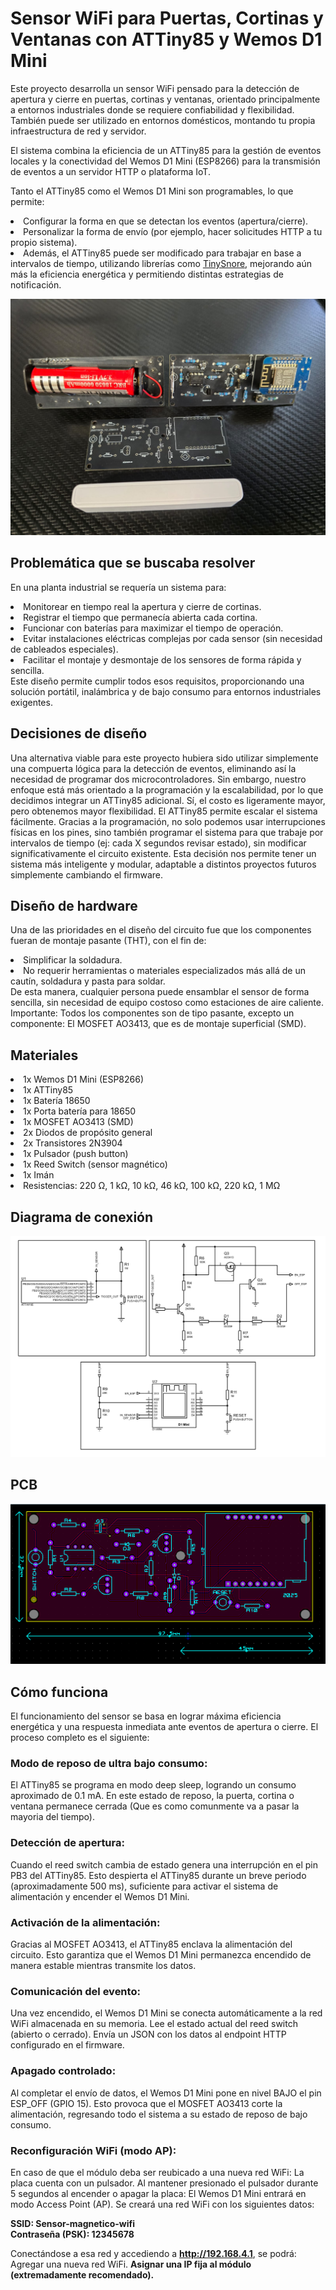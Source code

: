 # Sensor WiFi para Puertas, Cortinas y Ventanas con ATTiny85 y Wemos D1 Mini

Este proyecto desarrolla un sensor WiFi pensado para la detección de apertura y cierre en puertas, cortinas y ventanas, orientado principalmente a entornos industriales donde se requiere confiabilidad y flexibilidad.
También puede ser utilizado en entornos domésticos, montando tu propia infraestructura de red y servidor.

El sistema combina la eficiencia de un ATTiny85 para la gestión de eventos locales y la conectividad del Wemos D1 Mini (ESP8266) para la transmisión de eventos a un servidor HTTP o plataforma IoT.

Tanto el ATTiny85 como el Wemos D1 Mini son programables, lo que permite:
<li>Configurar la forma en que se detectan los eventos (apertura/cierre).</li>
<li>Personalizar la forma de envío (por ejemplo, hacer solicitudes HTTP a tu propio sistema).</li>
<li>Además, el ATTiny85 puede ser modificado para trabajar en base a intervalos de tiempo, utilizando librerías como <a href="https://github.com/connornishijima/TinySnore">TinySnore</a>, mejorando aún más la eficiencia energética y permitiendo distintas estrategias de notificación.</li>

![alt text](https://github.com/LucasPifo/Sensor-Magnetico-Wifi/blob/main/Sensor%20completo.jpeg?raw=true)

## Problemática que se buscaba resolver
En una planta industrial se requería un sistema para:
<li>Monitorear en tiempo real la apertura y cierre de cortinas.</li>
<li>Registrar el tiempo que permanecía abierta cada cortina.</li>
<li>Funcionar con baterías para maximizar el tiempo de operación.</li>
<li>Evitar instalaciones eléctricas complejas por cada sensor (sin necesidad de cableados especiales).</li>
<li>Facilitar el montaje y desmontaje de los sensores de forma rápida y sencilla.</li>
Este diseño permite cumplir todos esos requisitos, proporcionando una solución portátil, inalámbrica y de bajo consumo para entornos industriales exigentes.

## Decisiones de diseño
Una alternativa viable para este proyecto hubiera sido utilizar simplemente una compuerta lógica para la detección de eventos, eliminando así la necesidad de programar dos microcontroladores.
Sin embargo, nuestro enfoque está más orientado a la programación y la escalabilidad, por lo que decidimos integrar un ATTiny85 adicional. Sí, el costo es ligeramente mayor, pero obtenemos mayor flexibilidad.
El ATTiny85 permite escalar el sistema fácilmente.
Gracias a la programación, no solo podemos usar interrupciones físicas en los pines, sino también programar el sistema para que trabaje por intervalos de tiempo (ej: cada X segundos revisar estado), sin modificar significativamente el circuito existente.
Esta decisión nos permite tener un sistema más inteligente y modular, adaptable a distintos proyectos futuros simplemente cambiando el firmware.

## Diseño de hardware
Una de las prioridades en el diseño del circuito fue que los componentes fueran de montaje pasante (THT), con el fin de:
<li>Simplificar la soldadura.</li>
<li>No requerir herramientas o materiales especializados más allá de un cautín, soldadura y pasta para soldar.</li>
De esta manera, cualquier persona puede ensamblar el sensor de forma sencilla, sin necesidad de equipo costoso como estaciones de aire caliente.
Importante:
Todos los componentes son de tipo pasante, excepto un componente:
El MOSFET AO3413, que es de montaje superficial (SMD).

## Materiales
<li>1x Wemos D1 Mini (ESP8266)</li>
<li>1x ATTiny85</li>
<li>1x Batería 18650</li>
<li>1x Porta batería para 18650</li>
<li>1x MOSFET AO3413 (SMD)</li>
<li>2x Diodos de propósito general</li>
<li>2x Transistores 2N3904</li>
<li>1x Pulsador (push button)</li>
<li>1x Reed Switch (sensor magnético)</li>
<li>1x Imán</li>
<li>Resistencias: 220 Ω, 1 kΩ, 10 kΩ, 46 kΩ, 100 kΩ, 220 kΩ, 1 MΩ</li>

## Diagrama de conexión
![alt text](https://github.com/LucasPifo/Sensor-Magnetico-Wifi/blob/main/Esquema%20electronico.jpg?raw=true)

## PCB
![alt text](https://github.com/LucasPifo/Sensor-Magnetico-Wifi/blob/main/Dise%C3%B1o%20PCB.png?raw=true)

## Cómo funciona
El funcionamiento del sensor se basa en lograr máxima eficiencia energética y una respuesta inmediata ante eventos de apertura o cierre. El proceso completo es el siguiente:

### Modo de reposo de ultra bajo consumo:
El ATTiny85 se programa en modo deep sleep, logrando un consumo aproximado de 0.1 mA.
En este estado de reposo, la puerta, cortina o ventana permanece cerrada (Que es como comunmente va a pasar la mayoria del tiempo).

### Detección de apertura:
Cuando el reed switch cambia de estado genera una interrupción en el pin PB3 del ATTiny85.
Esto despierta el ATTiny85 durante un breve periodo (aproximadamente 500 ms), suficiente para activar el sistema de alimentación y encender el Wemos D1 Mini.

### Activación de la alimentación:
Gracias al MOSFET AO3413, el ATTiny85 enclava la alimentación del circuito.
Esto garantiza que el Wemos D1 Mini permanezca encendido de manera estable mientras transmite los datos.

### Comunicación del evento:
Una vez encendido, el Wemos D1 Mini se conecta automáticamente a la red WiFi almacenada en su memoria.
Lee el estado actual del reed switch (abierto o cerrado).
Envía un JSON con los datos al endpoint HTTP configurado en el firmware.

### Apagado controlado:
Al completar el envío de datos, el Wemos D1 Mini pone en nivel BAJO el pin ESP_OFF (GPIO 15).
Esto provoca que el MOSFET AO3413 corte la alimentación, regresando todo el sistema a su estado de reposo de bajo consumo.

### Reconfiguración WiFi (modo AP):
En caso de que el módulo deba ser reubicado a una nueva red WiFi:
La placa cuenta con un pulsador.
Al mantener presionado el pulsador durante 5 segundos al encender o apagar la placa:
El Wemos D1 Mini entrará en modo Access Point (AP).
Se creará una red WiFi con los siguientes datos:

**SSID: Sensor-magnetico-wifi**<br>
**Contraseña (PSK): 12345678**

Conectándose a esa red y accediendo a **http://192.168.4.1**, se podrá:
Agregar una nueva red WiFi.
**Asignar una IP fija al módulo (extremadamente recomendado).**
